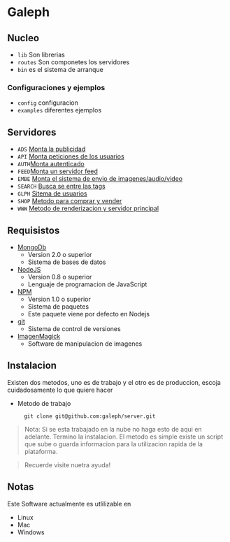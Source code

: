 # Galeph

## Nucleo

* `lib` Son librerias
* `routes` Son componetes los servidores
* `bin` es el sistema de arranque

### Configuraciones y ejemplos

* `config` configuracion
* `examples` diferentes ejemplos

## Servidores

* `ADS` [Monta la publicidad ](/galeph/app/wiki/ads )
* `API`	[Monta peticiones de los usuarios ](/galeph/app/wiki/api )
* `AUTH`[Monta autenticado ](/galeph/app/wiki/cdn )
* `FEED`[Monta un servidor feed ](/galeph/app/wiki/feed )
* `EMBE`	[Monta el sistema de envio de imagenes/audio/video](/galeph/app/wiki/embe )
* `SEARCH`	[Busca se entre las tags ](/galeph/app/wiki/search )
* `GLPH`	[Sitema de usuarios](/galeph/app/wiki/glph )
* `SHOP`	[Metodo para comprar y vender ](/galeph/app/wiki/shop )
* `WWW`	[Metodo de renderizacion y servidor principal ](/galeph/app/wiki/www )

## Requisistos

* [MongoDb](http://MongoDb.org/)
	* Version 2.0 o superior
	* Sistema de bases de datos
* [NodeJS](http://NodeJS.org/)
	* Version 0.8 o superior
	* Lenguaje de programacion de JavaScript
* [NPM](http://npmjs.org/)
	* Version 1.0 o superior
	* Sistema de paquetes
	* Este paquete viene por defecto en Nodejs
* [git](http://git-scm.com/)
	* Sistema de control de versiones
* [ImagenMagick](http://imagemagick.org/)
	* Software de manipulacion de imagenes

## Instalacion

Existen dos metodos, uno es de trabajo y el otro es de produccion, escoja cuidadosamente lo que quiere hacer

* Metodo de trabajo

		git clone git@github.com:galeph/server.git

> Nota: Si se esta trabajado en la nube no haga esto de aqui en adelante. Termino la instalacion.
El metodo es simple existe un script que sube o guarda informacion para la utilizacion rapida de la plataforma.

> Recuerde visite nuetra ayuda!

## Notas
Este Software actualmente es utlilizable en

* Linux
* Mac
* Windows
